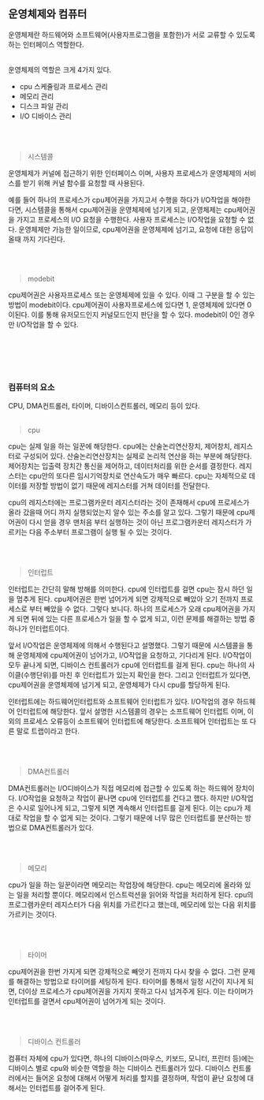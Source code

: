 ## 운영체제와 컴퓨터

운영체제란 하드웨어와 소프트웨어(사용자프로그램을 포함한)가 서로 교류할 수 있도록하는 인터페이스 역할한다.
<br>
<br>

운영체제의 역할은 크게 4가지 있다.

- cpu 스케쥴링과 프로세스 관리
- 메모리 관리
- 디스크 파일 관리
- I/O 디바이스 관리

<br>
<br>

>시스템콜

운영체제가 커널에 접근하기 위한 인터페이스 이며, 사용자 프로세스가 운영체제의 서비스를 받기 위해 커널 함수를 요청할 때 사용된다.

예를 들어 하나의 프로세스가 cpu제어권을 가지고서 수행을 하다가 I/O작업을 해야한다면, 시스템콜을 통해서 cpu제어권을 운영체제에 넘기게 되고, 운영체제는 cpu제어권을 가지고 프로세스의 I/O 요청을 수행한다. 사용자 프로세스는 I/O작업을 요청할 수 없다. 운영체제만 가능한 일이므로, cpu제어권을 운영체제에 넘기고, 요청에 대한 응답이 올때 까지 기다린다.

<br>
<br>

>modebit

cpu제어권은 사용자프로세스 또는 운영체제에 있을 수 있다.
이때 그 구분을 할 수 있는 방법이 modebit이다.
cpu제어권이 사용자프로세스에 있다면 1, 운영체제에 있다면 0이된다.
이를 통해 유저모드인지 커널모드인지 판단을 할 수 있다.
modebit이 0인 경우만 I/O작업을 할 수 있다.

<br>
<br>
<br>
<br>

### 컴퓨터의 요소
CPU, DMA컨트롤러, 타이머, 디바이스컨트롤러, 메모리 등이 있다.
<br>
<br>


>cpu

cpu는 실제 일을 하는 일꾼에 해당한다. cpu에는 산술논리연산장치, 제어창치, 레지스터로 구성되어 있다.
산술논리연산장치는 실제로 논리적 연산을 하는 부분에 해당한다.
제어장치는 입출력 장치간 통신을 제어하고, 데이터처리를 위한 순서를 결정한다.
레지스터는 cpu안의 또다른 임시기억장치로 연산속도가 매우 빠르다. cpu는 자체적으로 데이터를 저장할 방법이 없기 때문에 레지스터를 거쳐 데이터를 전달한다.

cpu의 레지스터에는 프로그램카운터 레지스터라는 것이 존재해서 cpu에 프로세스가 올라 갔을때 어디 까지 실행되었는지 알수 있는 주소를 알고 있다. 그렇기 때문에 cpu제어권이 다시 얻을 경우 맨처음 부터 실행하는 것이 아닌 프로그램카운터 레지스터가 가르키는 다음 주소부터 프로그램이 실행 될 수 있는 것이다.


<br>
<br>

> 인터럽트

인터럽트는 간단히 말해 방해를 의미한다. cpu에 인터럽트를 걸면 cpu는 잠시 하던 일을 멈추게 된다. cpu제어권은 한번 넘어가게 되면 강제적으로 빼았아 오기 전까지 프로세스로 부터 빼았을 수 없다. 그렇다 보니다. 하나의 프로세스가 오래 cpu제어권을 가지게 되면 뒤에 있는 다른 프로세스가 일을 할 수 없게 되고, 이런 문제를 해결하는 방법 중 하나가 인터럽트이다. 

앞서 I/O작업은 운영체제에 의해서 수행된다고 설명했다. 그렇기 때문에 시스템콜을 통해 운영체제에 cpu제어권이 넘어가고, I/O작업을 요청하고, 기다리게 된다. I/O작업이 모두 끝나게 되면, 디바이스 컨트롤러가 cpu에 인터럽트를 걸게 된다.
cpu는 하나의 사이클(수행단위)를 마친 후 인터럽트가 있는지 확인을 한다. 그리고 인터럽트가 있다면, cpu제어권을 운영체제에 넘기게 되고, 운영체제가 다시 cpu를 할당하게 된다.

인터럽트에는 하드웨어인터럽트와 소프트웨어 인터럽트가 있다.
I/O작업의 경우 하드웨어 인터럽트에 해당한다. 앞서 설명한 시스템콜의 경우는 소프트웨어 인터럽트 이며, 이외의 프로세스 오류등이 소프트웨어 인터럽트에 해당한다. 소프트웨어 인터럽트는 또 다른 말로 트랩이라고 한다.


<br>
<br>


> DMA컨트롤러

DMA컨트롤러는 I/O디바이스가 직접 메모리에 접근할 수 있도록 하는 하드웨어 장치이다. I/O작업을 요청하고 작업이 끝나면 cpu에 인터럽트를 건다고 했다. 하지만 I/O작업은 수시로 일어나게 되고, 그렇게 되면 계속해서 인터럽트를 걸게 된다. 이는 cpu가 제대로 작업을 할 수 없게 되는 것이다. 그렇기 때문에 너무 많은 인터럽트를 분산하는 방법으로 DMA컨트롤러가 있다.

<br>
<br>


> 메모리

cpu가 일을 하는 일꾼이라면 메모리는 작업장에 해당한다. cpu는 메모리에 올라와 있는 일을 처리할 뿐이다. 메모리에서 인스트럭션을 읽어와 작업을 처리하게 된다.
cpu의 프로그램카운터 레지스터가 다음 위치를 가르킨다고 했는데, 메모리에 있는 다음 위치를 가르키는 것이다.


<br>
<br>


> 타이머

cpu제어권을 한번 가지게 되면 강제적으로 빼앗기 전까지 다시 찾을 수 없다. 그런 문제를 해결하는 방법으로 타이머를 세팅하게 된다. 타이머를 통해서 일정 시간이 지나게 되면, 더이상 프로세스가 cpu제어권을 가지지 못하고 다시 넘겨주게 된다.
이는 타이머가 인터럽트를 걸면서 cpu제어권이 넘어가게 되는 것이다.

<br>
<br>

> 디바이스 컨트롤러

컴퓨터 자체에 cpu가 있다면, 하나의 디바이스(마우스, 키보드, 모니터, 프린터 등)에는 디바이스 별로 cpu와 비슷한 역할을 하는 디바이스 컨트롤러가 있다. 디바이스 컨트롤러에서는 들어온 요청에 대해서 어떻게 처리를 할지를 결정하며, 작업이 끝난 요청에 대해서는 인터럽트를 걸어주게 된다.
